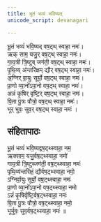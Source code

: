 ```yaml
---
title: भूतं भव्यं भविष्यत्
unicode_script: devanagari

---
```

 
भू॒तं भव्यं॑ भवि॒ष्यद् वष॒ट्थ् स्वाहा॒ नमः॑।  
ऋक् साम॒ यजु॒र् वष॒ट्थ् स्वाहा॒ नमः॑।  
गा॒य॒त्री त्रि॒ष्टुब् जग॑ती॒ वष॒ट्थ् स्वाहा॒ नमः॑।  
पृ॒थि॒व्य् अ॑न्तरि॑क्षम् द्यौर् वष॒ट्थ् स्वाहा॒ नमः॑।  
अ॒ग्निर् वा॒युः सूर्यो॒  वष॒ट्थ् स्वाहा॒ नमः॑।  
प्रा॒णो व्या॒नो॑ऽपा॒नो  वष॒ट्थ् स्वाहा॒ नमः॑।  
अन्नं॑ कृ॒षिर् वृष्टि॒र् वष॒ट्थ् स्वाहा॒ नमः॑।  
पि॒ता पु॒त्रः पौत्रो॒  वष॒ट्थ् स्वाहा॒ नमः॑।  
भूर् भुवः॒ सुव॒र् वष॒ट्थ् स्वाहा॒ नमः॑ ।

## संहितापाठः
भू॒तं भव्यं॑ भवि॒ष्यद्वष॒ट्थ्स्वाहा॒ नम॒  
ऋक्साम॒ यजु॒र्वष॒ट्थ्स्वाहा॒ नमो॑  
गाय॒त्री त्रि॒ष्टुब्जग॑ती॒ वष॒ट्थ्स्वाहा॒ नमः॑  
पृथि॒व्य॑न्तरि॑क्षं॒ द्यौर्वष॒ट्थ्स्वाहा॒ नमो॒  
ऽग्निर्वा॒युः सूर्यो॒ वष॒ट्थ्स्वाहा॒ नमः॑  
प्रा॒णो व्या॒नो॑ऽपा॒नो वष॒ट्थ्स्वाहा॒ नमो  
ऽन्नं॑ कृ॒षिर्वृष्टि॒र्वष॒ट्थ्स्वाहा॒ नमः॑  
पि॒ता पु॒त्रः पौत्रो॒ वष॒ट्थ्स्वाहा॒ नमो॒  
भूर्भुवः॒ सुव॒र्वष॒ट्थ्स्वाहा॒ नमः॑ ॥
